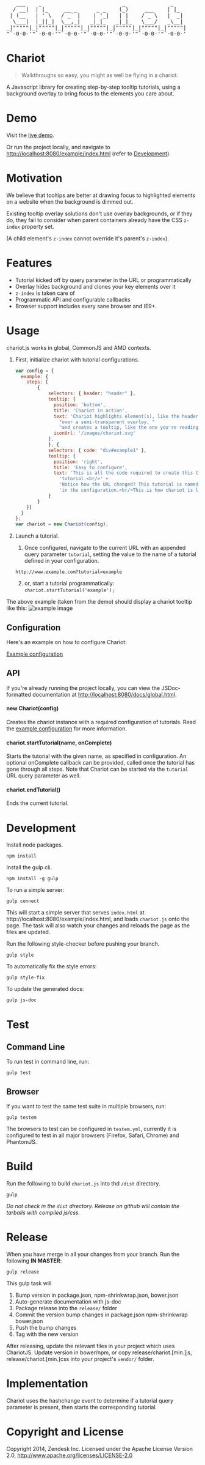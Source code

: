 <pre>
   ___    _                         _              _
  / __|  | |_     __ _      _ _    (_)     ___    | |_
 | (__   | ' \   / _` |    | '_|   | |    / _ \   |  _|
  \___|  |_||_|  \__,_|   _|_|_   _|_|_   \___/   _\__|
_|"""""|_|"""""|_|"""""|_|"""""|_|"""""|_|"""""|_|"""""|
"`-0-0-'"`-0-0-'"`-0-0-'"`-0-0-'"`-0-0-'"`-0-0-'"`-0-0-'
</pre>

# Chariot
> Walkthroughs so easy, you might as well be flying in a chariot.

A Javascript library for creating step-by-step tooltip tutorials, using a
background overlay to bring focus to the elements you care about.

# Demo

Visit the [live demo](chariot.zendesk.com).

Or run the project locally, and navigate to
[http://localhost:8080/example/index.html](http://localhost:8080/example/index.html) (refer to [Development](#development)).

# Motivation
We believe that tooltips are better at drawing focus to highlighted elements
on a website when the background is dimmed out.

Existing tooltip overlay solutions don't use overlay backgrounds, or if they
do, they fail to consider when parent containers already have the CSS
`z-index` property set.

(A child element's `z-index` cannot override it's parent's `z-index`).

# Features

- Tutorial kicked off by query parameter in the URL or programmatically
- Overlay hides background and clones your key elements over it
- `z-index` is taken care of
- Programmatic API and configurable callbacks
- Browser support includes every sane browser and IE9+.

# Usage

chariot.js works in global, CommonJS and AMD contexts.

1. First, initialize chariot with tutorial configurations.

	```js
	var config = {
	  example: {
	    steps: [
	    	{
	        	selectors: { header: "header" },
		        tooltip: {
		          position: 'bottom',
		          title: 'Chariot in action',
		          text: 'Chariot highlights element(s), like the header here, ' +
		            "over a semi-transparent overlay, "
		            "and creates a tooltip, like the one you're reading now.<br/>",
		          iconUrl: '/images/chariot.svg'
		        },
      	    	}, {
		        selectors: { code: "div#example1" },
		        tooltip: {
		          position: 'right',
		          title: 'Easy to configure',
		          text: 'This is all the code required to create this two step' +
		            'tutorial.<br/>' +
		            'Notice how the URL changed? This tutorial is named example ' +
		            'in the configuration.<br/>This is how chariot is launched.',
		        }
    		}
	    }]
	  }
	};
	var chariot = new Chariot(config);
	```

2. Launch a tutorial.

	1. Once configured, navigate to the current URL with an appended query parameter `tutorial`, setting
the value to the name of a tutorial defined in your configuration.

	`http://www.example.com?tutorial=example`

	2. or, start a tutorial programmatically:
	`chariot.startTutorial('example');`

The above example (taken from the demo) should display a chariot tooltip like this:
![example image](example/chariot_screenshot.png)


## Configuration

Here's an example on how to configure Chariot:

[Example configuration](example/config.example.js)

## API

If you're already running the project locally, you can view the JSDoc-formatted
documentation at
[http://localhost:8080/docs/global.html](http://localhost:8080/docs/global.html).


#### new Chariot(config)

Creates the chariot instance with a required configuration of tutorials.
Read the [example configuration](example/config.example.js) for more information.

#### chariot.startTutorial(name, onComplete)

Starts the tutorial with the given name, as specified in configuration.
An optional onComplete callback can be provided,
called once the tutorial has gone through all steps.
Note that Chariot can be started via the `tutorial` URL query parameter as well.

#### chariot.endTutorial()

Ends the current tutorial.

# Development
Install node packages.

	npm install

Install the gulp cli.

	npm install -g gulp

To run a simple server:

	gulp connect

This will start a simple server that serves `index.html` at
http://localhost:8080/example/index.html, and loads `chariot.js` onto the page.
The task will also watch your changes and reloads the page as the files are updated.

Run the following style-checker before pushing your branch.

	gulp style

To automatically fix the style errors:

	gulp style-fix

To update the generated docs:

	gulp js-doc

# Test

## Command Line
To run test in command line, run:

	gulp test

## Browser
If you want to test the same test suite in multiple browsers, run:

	gulp testem

The browsers to test can be configured in `testem.yml`, currently it is configured to test in all major browsers (Firefox, Safari, Chrome) and PhantomJS.

# Build
Run the following to build `chariot.js` into thd `/dist` directory.

	gulp

*Do not check in the `dist` directory. Release on github will contain the tarballs with compiled js/css.*

# Release

When you have merge in all your changes from your branch. Run the following **IN MASTER**:

	gulp release

This gulp task will

1. Bump version in package.json, npm-shrinkwrap.json, bower.json
1. Auto-generate documentation with js-doc
1. Package release into the ```release/``` folder
1. Commit the version bump changes in package.json npm-shrinkwrap bower.json
1. Push the bump changes
1. Tag with the new version

After releasing, update the relevant files in your project which uses ChariotJS.
Update version in bower/npm, or copy release/chariot.[min.]js,
release/chariot.[min.]css into your project's ```vendor/``` folder.

# Implementation

Chariot uses the hashchange event to determine if a tutorial query parameter
is present, then starts the corresponding tutorial.

# Copyright and License

Copyright 2014, Zendesk Inc. Licensed under the Apache License Version 2.0, http://www.apache.org/licenses/LICENSE-2.0


